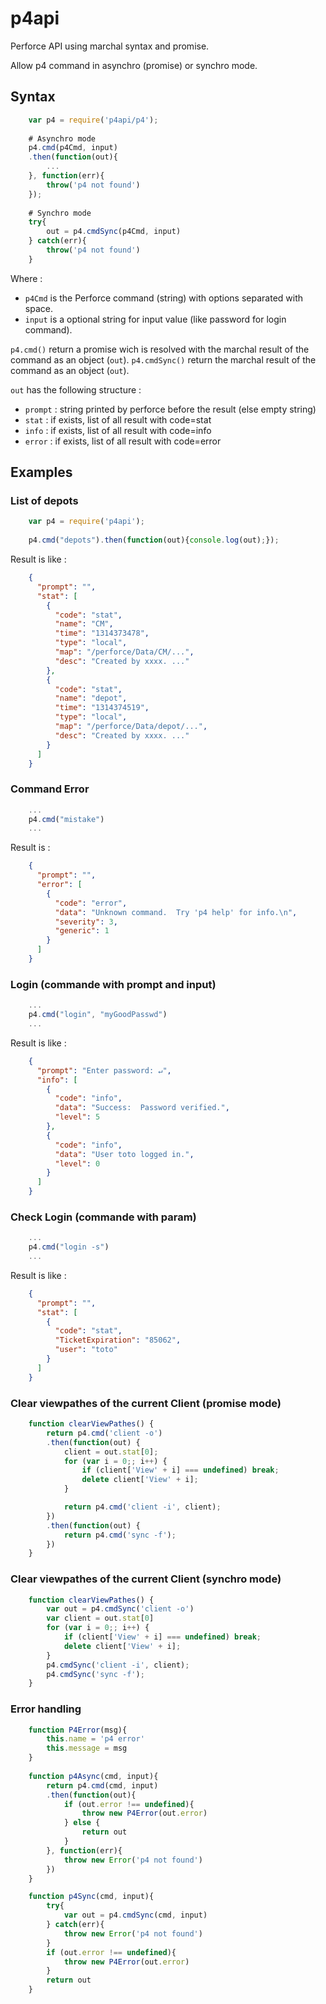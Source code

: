 # p4api
Perforce API using marchal syntax and promise.

Allow p4 command in asynchro (promise) or synchro mode.

## Syntax
``` javascript
	var p4 = require('p4api/p4');
	
    # Asynchro mode
	p4.cmd(p4Cmd, input)
    .then(function(out){
		...
	}, function(err){
        throw('p4 not found')
    });
    
    # Synchro mode
    try{
        out = p4.cmdSync(p4Cmd, input)
    } catch(err){
        throw('p4 not found')
    }    
```
Where :

- `p4Cmd` is the Perforce command (string) with options separated with space.
- `input` is a optional string for input value (like password for login command).

`p4.cmd()` return a promise wich is resolved with the marchal result of the command as an object (`out`).
`p4.cmdSync()` return the marchal result of the command as an object (`out`).

`out` has the following structure :

- `prompt` : string printed by perforce before the result (else empty string)
- `stat` : if exists, list of all result with code=stat
- `info` : if exists, list of all result with code=info
- `error` : if exists, list of all result with code=error





## Examples
### List of depots
``` javascript
	var p4 = require('p4api');
	
	p4.cmd("depots").then(function(out){console.log(out);});
```

Result is like :
``` json
	{
	  "prompt": "",
	  "stat": [
	    {
	      "code": "stat",
	      "name": "CM",
	      "time": "1314373478",
	      "type": "local",
	      "map": "/perforce/Data/CM/...",
	      "desc": "Created by xxxx. ..."
		},
	    {
	      "code": "stat",
	      "name": "depot",
	      "time": "1314374519",
	      "type": "local",
	      "map": "/perforce/Data/depot/...",
	      "desc": "Created by xxxx. ..."
	    }
	  ]
	}
```

### Command Error
``` javascript
	...
	p4.cmd("mistake")
	...
```

Result is :
``` json
	{
	  "prompt": "",
	  "error": [
	    {
	      "code": "error",
	      "data": "Unknown command.  Try 'p4 help' for info.\n",
	      "severity": 3,
	      "generic": 1
	    }
	  ]
	}       
```

### Login (commande with prompt and input)
``` javascript
	...
	p4.cmd("login", "myGoodPasswd")
	...
```
Result is like :
``` json
	{
	  "prompt": "Enter password: ↵",
	  "info": [
	    {
	      "code": "info",
	      "data": "Success:  Password verified.",
	      "level": 5
	    },
	    {
	      "code": "info",
	      "data": "User toto logged in.",
	      "level": 0
	    }
	  ]
	}       
```

### Check Login (commande with param)
``` javascript
	...
	p4.cmd("login -s")
	...
```
Result is like :
``` json
	{
	  "prompt": "",
	  "stat": [
	    {
	      "code": "stat",
	      "TicketExpiration": "85062",
	      "user": "toto"
	    }
	  ]
	}       
```

### Clear viewpathes of the current Client (promise mode)
``` javascript
    function clearViewPathes() {
        return p4.cmd('client -o')
        .then(function(out) {
            client = out.stat[0];
            for (var i = 0;; i++) {
                if (client['View' + i] === undefined) break;
                delete client['View' + i];
            }

            return p4.cmd('client -i', client);
        })
        .then(function(out) {
            return p4.cmd('sync -f');
        })
    }
```

### Clear viewpathes of the current Client (synchro mode)
``` javascript
    function clearViewPathes() {
        var out = p4.cmdSync('client -o')
        var client = out.stat[0]
        for (var i = 0;; i++) {
            if (client['View' + i] === undefined) break;
            delete client['View' + i];
        }
        p4.cmdSync('client -i', client);
        p4.cmdSync('sync -f');
    }
```

### Error handling
``` javascript
    function P4Error(msg){
        this.name = 'p4 error'
        this.message = msg
    }
    
    function p4Async(cmd, input){
        return p4.cmd(cmd, input)
        .then(function(out){
            if (out.error !== undefined){
                throw new P4Error(out.error)
            } else {
                return out
            }
        }, function(err){
            throw new Error('p4 not found')
        })
    }

    function p4Sync(cmd, input){
        try{
            var out = p4.cmdSync(cmd, input)
        } catch(err){
            throw new Error('p4 not found')
        }
        if (out.error !== undefined){
            throw new P4Error(out.error)
        }
        return out
    }
```